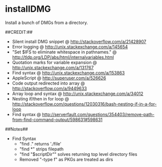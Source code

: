 # installDMG
Install a bunch of DMGs from a directory.

##CREDIT:##
* Silent install DMG snippet @ http://stackoverflow.com/a/21428907
* Error logging @ http://unix.stackexchange.com/a/145654
* "Set $IFS to eliminate whitespace in pathnames." @ http://tldp.org/LDP/abs/html/internalvariables.html
* Quotation marks for variable expansion @ http://unix.stackexchange.com/a/131767
* Find syntax @ http://unix.stackexchange.com/a/153863
* AppleScript @ http://superuser.com/a/526626
* Code output redirected into array @ http://stackoverflow.com/a/9449633
* Array loop and syntax @ http://unix.stackexchange.com/a/34012
* Nesting if/then in for loop @ http://stackoverflow.com/questions/12030316/bash-nesting-if-in-a-for-loop
* Find syntax @ http://serverfault.com/questions/354403/remove-path-from-find-command-output/598631#598631

##Notes##
* Find Syntax
    * "find ." returns './file'
    * "find *" strips filepath
    * "find "$scriptDir"" solves returning top level directory files
    * Removed "-type f" as PKGs are treated as dirs
